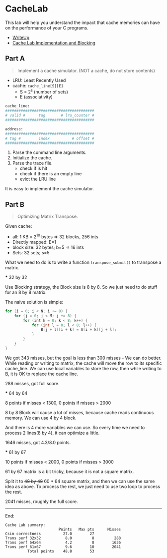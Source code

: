# CacheLab

This lab will help you understand the impact that cache memories can have on
the performance of your C programs.

* [WriteUp](http://csapp.cs.cmu.edu/3e/cachelab.pdf)
* [Cache Lab Implementation and Blocking](http://www.cs.cmu.edu/afs/cs/academic/class/15213-f15/www/recitations/rec07.pdf)

## Part A

> Implement a cache simulator. (NOT a cache, do not store contents)

* LRU: Least Recently Used
* cache: `cache_line[S][E]`
    * S = 2<sup>s</sup> (number of sets)
    * E (associativity)

```bash
cache_line:
########################################
# valid #      tag       # lru_counter #
########################################

address:
########################################
# tag #        index          # offset #
########################################
```

1. Parse the command line arguments.
2. Initialize the cache.
3. Parse the trace file.
    * check if is hit
    * check if there is an empty line
    * evict the LRU line

It is easy to implement the cache simulator.

## Part B

> Optimizing Matrix Transpose.

Given cache:
* all: 1 KB = 2<sup>10</sup> bytes => 32 blocks, 256 ints
* Directly mapped: E=1
* block size: 32 bytes; b=5 => 16 ints
* Sets: 32 sets; s=5

What we need to do is to write a function `transpose_submit()` to transpose a
matrix.

<strong>*</strong> 32 by 32

Use Blocking strategy, the Block size is 8 by 8. So we just need to do stuff
for an 8 by 8 matrix.

The naive solution is simple:
```c
for (i = 0; i < N; i += 8) {
    for (j = 0; j < M; j += 8) {
        for (int k = 0; k < 8; k++) {
            for (int l = 0; l < 8; l++) {
                B[j + l][i + k] = A[i + k][j + l];
            }
        }
    }
}
```

We got 343 misses, but the goal is less than 300 misses - We can do better.
While reading or writing to matrix, the cache will move the row to its specific
cache_line. We can use local variables to store the row, then while writing to
B, it is OK to replace the cache line.

288 misses, got full score.

<strong>*</strong> 64 by 64

8 points if misses < 1300, 0 points if misses > 2000

8 by 8 Block will cause a lot of misses, because cache reads continuous memory.
We can use 4 by 4 block.

And there is 4 more variables we can use. So every time we need to process
2 lines(8 by 4), it can optimize a little.

1646 misses, got 4.3/8.0 points.

<strong>*</strong> 61 by 67

10 points if misses < 2000, 0 points if misses > 3000

61 by 67 matrix is a bit tricky, because it is not a square matrix.

Split it to <s>48 by 48</s> 60 * 64 square matrix, and then we can use the same
idea as above. To process the rest, we just need to use two loop to process the
rest.

2041 misses, roughly the full score.

---

End:

```
Cache Lab summary:
                        Points   Max pts      Misses
Csim correctness          27.0        27
Trans perf 32x32           8.0         8         288
Trans perf 64x64           4.2         8        1636
Trans perf 61x67           9.6        10        2041
          Total points    48.8        53
```
